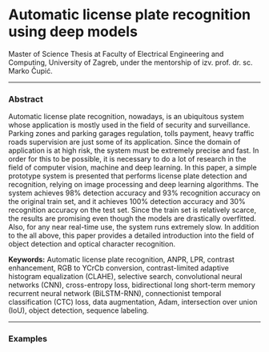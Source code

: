 # Automatic license plate recognition using deep models

Master of Science Thesis at Faculty of Electrical Engineering and Computing, University of Zagreb, under the 
mentorship of izv. prof. dr. sc. Marko Čupić.

---

### Abstract

Automatic license plate recognition, nowadays, is an ubiquitous system whose application 
is mostly used in the field of security and surveillance. Parking zones and parking garages regulation, 
tolls payment, heavy traffic roads supervision are just some of its application. 
Since the domain of application is at high risk, the system must be extremely precise and fast. 
In order for this to be possible, it is necessary to do a lot of research in the field of computer vision, 
machine and deep learning. In this paper, a simple prototype system is presented that performs license plate detection 
and recognition, relying on image processing and deep learning algorithms. The system achieves 98% detection accuracy
and 93% recognition accuracy on the original train set, and it achieves 100% detection accuracy 
and 30% recognition accuracy on the test set. Since the train set is relatively scarce, 
the results are promising even though the models are drastically overfitted. 
Also, for any near real-time use, the system runs extremely slow. In addition to the all above,
this paper provides a detailed introduction into the field of object detection and optical character recognition.

**Keywords:** Automatic license plate recognition, ANPR, LPR, contrast enhancement,
RGB to YCrCb conversion, contrast-limited adaptive histogram equalization (CLAHE),
selective search, convolutional neural networks (CNN), cross-entropy loss, 
bidirectional long short-term memory recurrent neural network (BiLSTM-RNN), connectionist
temporal classification (CTC) loss, data augmentation, Adam, intersection over union
(IoU), object detection, sequence labeling.

---

### Examples
